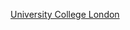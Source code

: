 [University College London](https://www.ucl.ac.uk/maths/research/numerical-analysis-and-scientific-computing)
